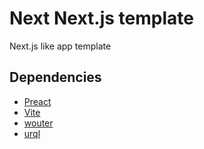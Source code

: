 # Next Next.js template

Next.js like app template

## Dependencies

- [Preact](https://preactjs.com/)
- [Vite](https://vitejs.dev)
- [wouter](https://github.com/molefrog/wouter)
- [urql](https://formidable.com/open-source/urql/)
